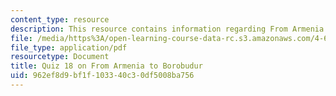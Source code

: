 ```yaml
---
content_type: resource
description: This resource contains information regarding From Armenia to Borobudur.
file: /media/https%3A/open-learning-course-data-rc.s3.amazonaws.com/4-605-introduction-to-the-history-and-theory-of-architecture-spring-2012/962ef8d9bf1f103340c30df5008ba756_MIT4_605S12_quiz18.pdf
file_type: application/pdf
resourcetype: Document
title: Quiz 18 on From Armenia to Borobudur
uid: 962ef8d9-bf1f-1033-40c3-0df5008ba756
---
```


